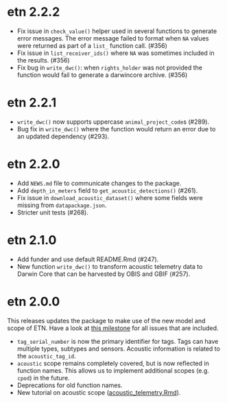 # etn 2.2.2

* Fix issue in `check_value()` helper used in several functions to generate error messages. The error message failed to format when `NA` values were returned as part of a `list_` function call. (#356)
* Fix issue in `list_receiver_ids()` where `NA` was sometimes included in the results.  (#356)
* Fix bug in `write_dwc()`: when `rights_holder` was not provided the function would fail to generate a darwincore archive. (#356)

# etn 2.2.1

* `write_dwc()` now supports uppercase `animal_project_code`s (#289).
* Bug fix in `write_dwc()` where the function would return an error due to an updated dependency (#293).

# etn 2.2.0

* Add `NEWS.md` file to communicate changes to the package.
* Add `depth_in_meters` field to `get_acoustic_detections()` (#261).
* Fix issue in `download_acoustic_dataset()` where some fields were missing from `datapackage.json`.
* Stricter unit tests (#268).

# etn 2.1.0

* Add funder and use default README.Rmd (#247).
* New function `write_dwc()` to transform acoustic telemetry data to Darwin Core that can be harvested by OBIS and GBIF (#257).

# etn 2.0.0

This releases updates the package to make use of the new model and scope of ETN. Have a look at [this milestone](https://github.com/inbo/etn/milestone/2) for all issues that are included.

* `tag_serial_number` is now the primary identifier for tags. Tags can have multiple types, subtypes and sensors. Acoustic information is related to the `acoustic_tag_id`.
* `acoustic` scope remains completely covered, but is now reflected in function names. This allows us to implement additional scopes (e.g. `cpod`) in the future.
* Deprecations for old function names.
* New tutorial on acoustic scope ([acoustic_telemetry.Rmd](https://github.com/inbo/etn/blob/main/vignettes/acoustic_telemetry.Rmd)).
